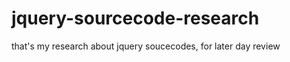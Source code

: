 jquery-sourcecode-research
==========================

that's my research about jquery soucecodes, for later day review

